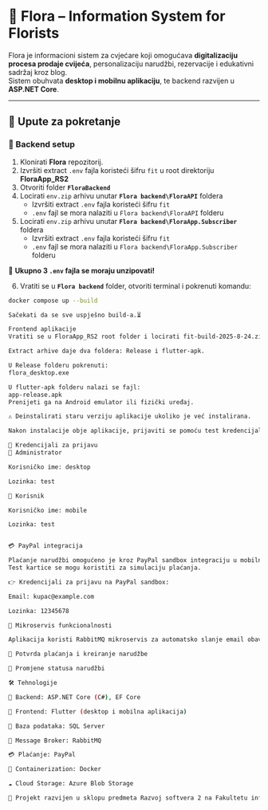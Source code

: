 # 🌸 Flora – Information System for Florists

Flora je informacioni sistem za cvjećare koji omogućava **digitalizaciju procesa prodaje cvijeća**, personalizaciju narudžbi, rezervacije i edukativni sadržaj kroz blog.  
Sistem obuhvata **desktop i mobilnu aplikaciju**, te backend razvijen u **ASP.NET Core**.

---

## 🚀 Upute za pokretanje

### 🔹 Backend setup
1. Klonirati **Flora** repozitorij.  
2. Izvršiti extract `.env` fajla koristeći šifru `fit` u root direktoriju **FloraApp_RS2**  
3. Otvoriti folder **`FloraBackend`**  
4. Locirati `env.zip` arhivu unutar **`Flora backend\FloraAPI`** foldera  
   - Izvršiti extract `.env` fajla koristeći šifru `fit`  
   - `.env` fajl se mora nalaziti u `Flora backend\FloraAPI` folderu  
5. Locirati `env.zip` arhivu unutar **`Flora backend\FloraApp.Subscriber`** foldera  
   - Izvršiti extract `.env` fajla koristeći šifru `fit`  
   - `.env` fajl se mora nalaziti u `Flora backend\FloraApp.Subscriber` folderu  

🌼 **Ukupno 3 `.env` fajla se moraju unzipovati!**

6. Vratiti se u **`Flora backend`** folder, otvoriti terminal i pokrenuti komandu:

```bash
docker compose up --build

Sačekati da se sve uspješno build-a.⏳

Frontend aplikacije
Vratiti se u FloraApp_RS2 root folder i locirati fit-build-2025-8-24.zip arhivu.

Extract arhive daje dva foldera: Release i flutter-apk.

U Release folderu pokrenuti:
flora_desktop.exe

U flutter-apk folderu nalazi se fajl:
app-release.apk
Prenijeti ga na Android emulator ili fizički uređaj.

⚠️ Deinstalirati staru verziju aplikacije ukoliko je već instalirana.

Nakon instalacije obje aplikacije, prijaviti se pomoću test kredencijala.

🔐 Kredencijali za prijavu
🌼 Administrator

Korisničko ime: desktop

Lozinka: test

🌸 Korisnik

Korisničko ime: mobile

Lozinka: test


💳 PayPal integracija

Plaćanje narudžbi omogućeno je kroz PayPal sandbox integraciju u mobilnoj aplikaciji.
Test kartice se mogu koristiti za simulaciju plaćanja.

👉 Kredencijali za prijavu na PayPal sandbox:

Email: kupac@example.com

Lozinka: 12345678

🔧 Mikroservis funkcionalnosti

Aplikacija koristi RabbitMQ mikroservis za automatsko slanje email obavještenja u sljedećim slučajevima:

🌷 Potvrda plaćanja i kreiranje narudžbe

🌹 Promjene statusa narudžbi

🛠️ Tehnologije

🌸 Backend: ASP.NET Core (C#), EF Core

🌼 Frontend: Flutter (desktop i mobilna aplikacija)

🌺 Baza podataka: SQL Server

🌻 Message Broker: RabbitMQ

💳 Plaćanje: PayPal

🐳 Containerization: Docker

☁️ Cloud Storage: Azure Blob Storage

📌 Projekt razvijen u sklopu predmeta Razvoj softvera 2 na Fakultetu informacijskih tehnologija Mostar.
